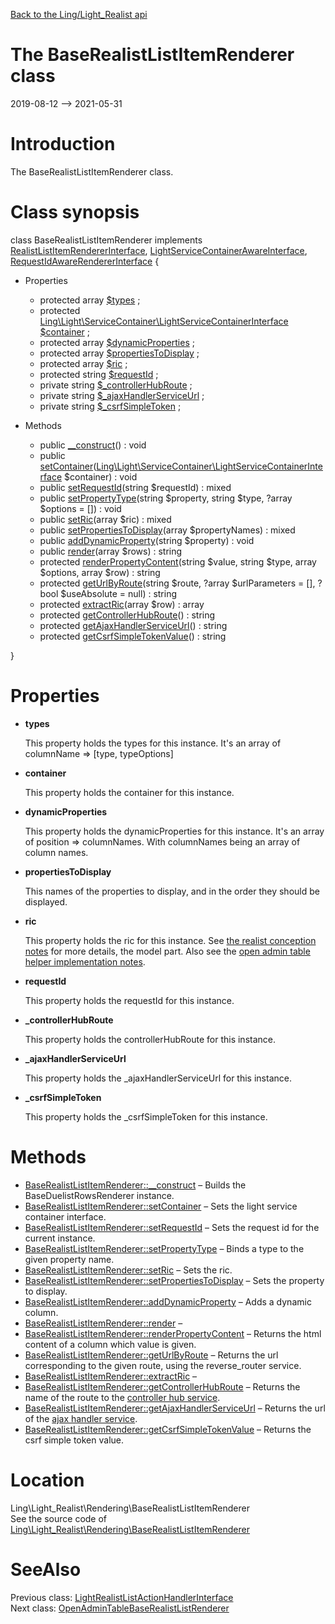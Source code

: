 [Back to the Ling/Light_Realist api](https://github.com/lingtalfi/Light_Realist/blob/master/doc/api/Ling/Light_Realist.md)



The BaseRealistListItemRenderer class
================
2019-08-12 --> 2021-05-31






Introduction
============

The BaseRealistListItemRenderer class.



Class synopsis
==============


class <span class="pl-k">BaseRealistListItemRenderer</span> implements [RealistListItemRendererInterface](https://github.com/lingtalfi/Light_Realist/blob/master/doc/api/Ling/Light_Realist/Rendering/RealistListItemRendererInterface.md), [LightServiceContainerAwareInterface](https://github.com/lingtalfi/Light/blob/master/doc/api/Ling/Light/ServiceContainer/LightServiceContainerAwareInterface.md), [RequestIdAwareRendererInterface](https://github.com/lingtalfi/Light_Realist/blob/master/doc/api/Ling/Light_Realist/Rendering/RequestIdAwareRendererInterface.md) {

- Properties
    - protected array [$types](#property-types) ;
    - protected [Ling\Light\ServiceContainer\LightServiceContainerInterface](https://github.com/lingtalfi/Light/blob/master/doc/api/Ling/Light/ServiceContainer/LightServiceContainerInterface.md) [$container](#property-container) ;
    - protected array [$dynamicProperties](#property-dynamicProperties) ;
    - protected array [$propertiesToDisplay](#property-propertiesToDisplay) ;
    - protected array [$ric](#property-ric) ;
    - protected string [$requestId](#property-requestId) ;
    - private string [$_controllerHubRoute](#property-_controllerHubRoute) ;
    - private string [$_ajaxHandlerServiceUrl](#property-_ajaxHandlerServiceUrl) ;
    - private string [$_csrfSimpleToken](#property-_csrfSimpleToken) ;

- Methods
    - public [__construct](https://github.com/lingtalfi/Light_Realist/blob/master/doc/api/Ling/Light_Realist/Rendering/BaseRealistListItemRenderer/__construct.md)() : void
    - public [setContainer](https://github.com/lingtalfi/Light_Realist/blob/master/doc/api/Ling/Light_Realist/Rendering/BaseRealistListItemRenderer/setContainer.md)([Ling\Light\ServiceContainer\LightServiceContainerInterface](https://github.com/lingtalfi/Light/blob/master/doc/api/Ling/Light/ServiceContainer/LightServiceContainerInterface.md) $container) : void
    - public [setRequestId](https://github.com/lingtalfi/Light_Realist/blob/master/doc/api/Ling/Light_Realist/Rendering/BaseRealistListItemRenderer/setRequestId.md)(string $requestId) : mixed
    - public [setPropertyType](https://github.com/lingtalfi/Light_Realist/blob/master/doc/api/Ling/Light_Realist/Rendering/BaseRealistListItemRenderer/setPropertyType.md)(string $property, string $type, ?array $options = []) : void
    - public [setRic](https://github.com/lingtalfi/Light_Realist/blob/master/doc/api/Ling/Light_Realist/Rendering/BaseRealistListItemRenderer/setRic.md)(array $ric) : mixed
    - public [setPropertiesToDisplay](https://github.com/lingtalfi/Light_Realist/blob/master/doc/api/Ling/Light_Realist/Rendering/BaseRealistListItemRenderer/setPropertiesToDisplay.md)(array $propertyNames) : mixed
    - public [addDynamicProperty](https://github.com/lingtalfi/Light_Realist/blob/master/doc/api/Ling/Light_Realist/Rendering/BaseRealistListItemRenderer/addDynamicProperty.md)(string $property) : void
    - public [render](https://github.com/lingtalfi/Light_Realist/blob/master/doc/api/Ling/Light_Realist/Rendering/BaseRealistListItemRenderer/render.md)(array $rows) : string
    - protected [renderPropertyContent](https://github.com/lingtalfi/Light_Realist/blob/master/doc/api/Ling/Light_Realist/Rendering/BaseRealistListItemRenderer/renderPropertyContent.md)(string $value, string $type, array $options, array $row) : string
    - protected [getUrlByRoute](https://github.com/lingtalfi/Light_Realist/blob/master/doc/api/Ling/Light_Realist/Rendering/BaseRealistListItemRenderer/getUrlByRoute.md)(string $route, ?array $urlParameters = [], ?bool $useAbsolute = null) : string
    - protected [extractRic](https://github.com/lingtalfi/Light_Realist/blob/master/doc/api/Ling/Light_Realist/Rendering/BaseRealistListItemRenderer/extractRic.md)(array $row) : array
    - protected [getControllerHubRoute](https://github.com/lingtalfi/Light_Realist/blob/master/doc/api/Ling/Light_Realist/Rendering/BaseRealistListItemRenderer/getControllerHubRoute.md)() : string
    - protected [getAjaxHandlerServiceUrl](https://github.com/lingtalfi/Light_Realist/blob/master/doc/api/Ling/Light_Realist/Rendering/BaseRealistListItemRenderer/getAjaxHandlerServiceUrl.md)() : string
    - protected [getCsrfSimpleTokenValue](https://github.com/lingtalfi/Light_Realist/blob/master/doc/api/Ling/Light_Realist/Rendering/BaseRealistListItemRenderer/getCsrfSimpleTokenValue.md)() : string

}




Properties
=============

- <span id="property-types"><b>types</b></span>

    This property holds the types for this instance.
    It's an array of columnName => [type, typeOptions]
    
    

- <span id="property-container"><b>container</b></span>

    This property holds the container for this instance.
    
    

- <span id="property-dynamicProperties"><b>dynamicProperties</b></span>

    This property holds the dynamicProperties for this instance.
    It's an array of position => columnNames.
    With columnNames being an array of column names.
    
    

- <span id="property-propertiesToDisplay"><b>propertiesToDisplay</b></span>

    This names of the properties to display, and in the order they should be displayed.
    
    

- <span id="property-ric"><b>ric</b></span>

    This property holds the ric for this instance.
    See [the realist conception notes](https://github.com/lingtalfi/Light_Realist/blob/master/doc/pages/realist-conception-notes.md) for more details, the model part.
    Also see the [open admin table helper implementation notes](https://github.com/lingtalfi/Light_Realist/blob/master/doc/pages/open-admin-table-helper-implementation-notes.md).
    
    

- <span id="property-requestId"><b>requestId</b></span>

    This property holds the requestId for this instance.
    
    

- <span id="property-_controllerHubRoute"><b>_controllerHubRoute</b></span>

    This property holds the controllerHubRoute for this instance.
    
    

- <span id="property-_ajaxHandlerServiceUrl"><b>_ajaxHandlerServiceUrl</b></span>

    This property holds the _ajaxHandlerServiceUrl for this instance.
    
    

- <span id="property-_csrfSimpleToken"><b>_csrfSimpleToken</b></span>

    This property holds the _csrfSimpleToken for this instance.
    
    



Methods
==============

- [BaseRealistListItemRenderer::__construct](https://github.com/lingtalfi/Light_Realist/blob/master/doc/api/Ling/Light_Realist/Rendering/BaseRealistListItemRenderer/__construct.md) &ndash; Builds the BaseDuelistRowsRenderer instance.
- [BaseRealistListItemRenderer::setContainer](https://github.com/lingtalfi/Light_Realist/blob/master/doc/api/Ling/Light_Realist/Rendering/BaseRealistListItemRenderer/setContainer.md) &ndash; Sets the light service container interface.
- [BaseRealistListItemRenderer::setRequestId](https://github.com/lingtalfi/Light_Realist/blob/master/doc/api/Ling/Light_Realist/Rendering/BaseRealistListItemRenderer/setRequestId.md) &ndash; Sets the request id for the current instance.
- [BaseRealistListItemRenderer::setPropertyType](https://github.com/lingtalfi/Light_Realist/blob/master/doc/api/Ling/Light_Realist/Rendering/BaseRealistListItemRenderer/setPropertyType.md) &ndash; Binds a type to the given property name.
- [BaseRealistListItemRenderer::setRic](https://github.com/lingtalfi/Light_Realist/blob/master/doc/api/Ling/Light_Realist/Rendering/BaseRealistListItemRenderer/setRic.md) &ndash; Sets the ric.
- [BaseRealistListItemRenderer::setPropertiesToDisplay](https://github.com/lingtalfi/Light_Realist/blob/master/doc/api/Ling/Light_Realist/Rendering/BaseRealistListItemRenderer/setPropertiesToDisplay.md) &ndash; Sets the property to display.
- [BaseRealistListItemRenderer::addDynamicProperty](https://github.com/lingtalfi/Light_Realist/blob/master/doc/api/Ling/Light_Realist/Rendering/BaseRealistListItemRenderer/addDynamicProperty.md) &ndash; Adds a dynamic column.
- [BaseRealistListItemRenderer::render](https://github.com/lingtalfi/Light_Realist/blob/master/doc/api/Ling/Light_Realist/Rendering/BaseRealistListItemRenderer/render.md) &ndash; 
- [BaseRealistListItemRenderer::renderPropertyContent](https://github.com/lingtalfi/Light_Realist/blob/master/doc/api/Ling/Light_Realist/Rendering/BaseRealistListItemRenderer/renderPropertyContent.md) &ndash; Returns the html content of a column which value is given.
- [BaseRealistListItemRenderer::getUrlByRoute](https://github.com/lingtalfi/Light_Realist/blob/master/doc/api/Ling/Light_Realist/Rendering/BaseRealistListItemRenderer/getUrlByRoute.md) &ndash; Returns the url corresponding to the given route, using the reverse_router service.
- [BaseRealistListItemRenderer::extractRic](https://github.com/lingtalfi/Light_Realist/blob/master/doc/api/Ling/Light_Realist/Rendering/BaseRealistListItemRenderer/extractRic.md) &ndash; 
- [BaseRealistListItemRenderer::getControllerHubRoute](https://github.com/lingtalfi/Light_Realist/blob/master/doc/api/Ling/Light_Realist/Rendering/BaseRealistListItemRenderer/getControllerHubRoute.md) &ndash; Returns the name of the route to the [controller hub service](https://github.com/lingtalfi/Light_ControllerHub).
- [BaseRealistListItemRenderer::getAjaxHandlerServiceUrl](https://github.com/lingtalfi/Light_Realist/blob/master/doc/api/Ling/Light_Realist/Rendering/BaseRealistListItemRenderer/getAjaxHandlerServiceUrl.md) &ndash; Returns the url of the [ajax handler service](https://github.com/lingtalfi/Light_AjaxHandler).
- [BaseRealistListItemRenderer::getCsrfSimpleTokenValue](https://github.com/lingtalfi/Light_Realist/blob/master/doc/api/Ling/Light_Realist/Rendering/BaseRealistListItemRenderer/getCsrfSimpleTokenValue.md) &ndash; Returns the csrf simple token value.





Location
=============
Ling\Light_Realist\Rendering\BaseRealistListItemRenderer<br>
See the source code of [Ling\Light_Realist\Rendering\BaseRealistListItemRenderer](https://github.com/lingtalfi/Light_Realist/blob/master/Rendering/BaseRealistListItemRenderer.php)



SeeAlso
==============
Previous class: [LightRealistListActionHandlerInterface](https://github.com/lingtalfi/Light_Realist/blob/master/doc/api/Ling/Light_Realist/ListActionHandler/LightRealistListActionHandlerInterface.md)<br>Next class: [OpenAdminTableBaseRealistListRenderer](https://github.com/lingtalfi/Light_Realist/blob/master/doc/api/Ling/Light_Realist/Rendering/OpenAdminTableBaseRealistListRenderer.md)<br>

